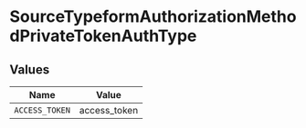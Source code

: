 # SourceTypeformAuthorizationMethodPrivateTokenAuthType


## Values

| Name           | Value          |
| -------------- | -------------- |
| `ACCESS_TOKEN` | access_token   |